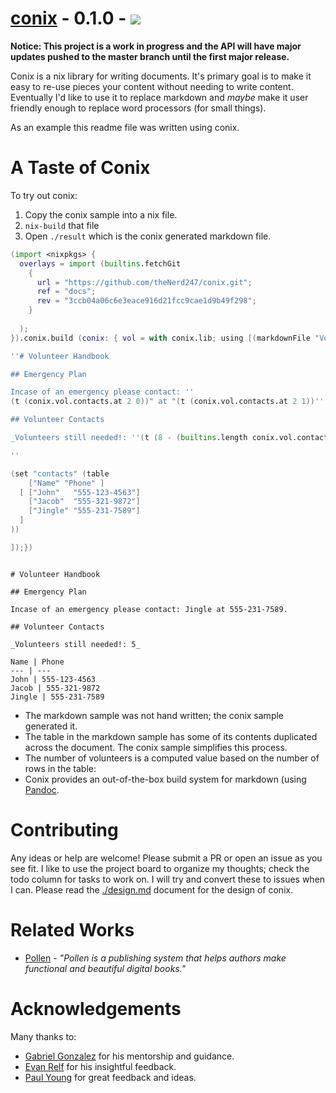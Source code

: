 # <a href="https://github.com/theNerd247/conix.git">conix</a> - 0.1.0 - ![](https://travis-ci.com/theNerd247/conix.svg?branch=docs)

**Notice: This project is a work in progress and the API will have major
updates pushed to the master branch until the first major release.**


Conix is a nix library for writing documents. It's primary goal is to make it
easy to re-use pieces your content without needing to write content.
Eventually I'd like to use it to replace markdown and _maybe_ make it user
friendly enough to replace word processors (for small things).

As an example this readme file was written using conix.

# A Taste of Conix

To try out conix:

1. Copy the conix sample into a nix file.
1. `nix-build` that file
1. Open `./result` which is the conix generated markdown file.

```nix
(import <nixpkgs> { 
  overlays = import (builtins.fetchGit
    { 
      url = "https://github.com/theNerd247/conix.git";
      ref = "docs";
      rev = "3ccb04a06c6e3eace916d21fcc9cae1d9b49f298";
    }
    
  );
}).conix.build (conix: { vol = with conix.lib; using [(markdownFile "Volunteers")] (texts [

''# Volunteer Handbook

## Emergency Plan

Incase of an emergency please contact: ''
(t (conix.vol.contacts.at 2 0))" at "(t (conix.vol.contacts.at 2 1))''.

## Volunteer Contacts 

_Volunteers still needed!: ''(t (8 - (builtins.length conix.vol.contacts.data)))''_

''

(set "contacts" (table
    ["Name" "Phone" ]
  [ ["John"   "555-123-4563"]
    ["Jacob"  "555-321-9872"]
    ["Jingle" "555-231-7589"]
  ]
))

]);})

```
```

# Volunteer Handbook

## Emergency Plan

Incase of an emergency please contact: Jingle at 555-231-7589.

## Volunteer Contacts 

_Volunteers still needed!: 5_

Name | Phone
--- | ---
John | 555-123-4563
Jacob | 555-321-9872
Jingle | 555-231-7589
```


* The markdown sample was not hand written; the conix sample generated it.
* The table in the markdown sample has some of its contents duplicated across
the document. The conix sample simplifies this process.
* The number of volunteers is a computed value based on the number of rows in 
  the table:
* Conix provides an out-of-the-box build system for markdown (using [Pandoc](https://pandoc.org).

# Contributing

Any ideas or help are welcome! Please submit a PR or open an issue as you see
fit. I like to use the project board to organize my thoughts; check the todo
column for tasks to work on. I will try and convert these to issues when I can.
Please read the [./design.md](./design.md) document for the design of conix.

# Related Works

* [Pollen](https://docs.racket-lang.org/pollen/) - _"Pollen is a publishing
system that helps authors make functional and beautiful digital books."_

# Acknowledgements

Many thanks to:

  * [Gabriel Gonzalez](https://github.com/Gabriel439) for his mentorship and guidance. 
  * [Evan Relf](https://github.com/evanrelf) for his insightful feedback.
  * [Paul Young](https://github.com/paulyoung) for great feedback and ideas.

